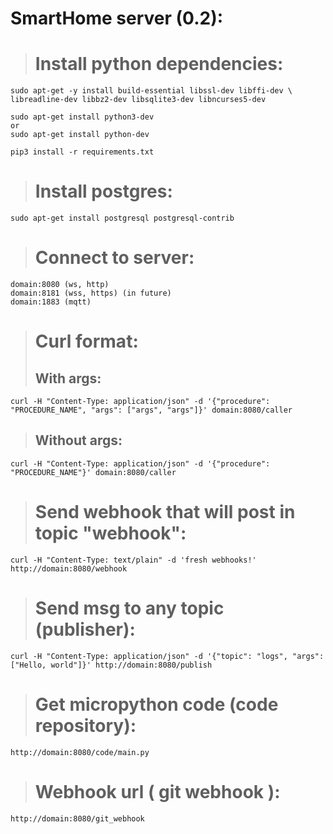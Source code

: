 # SmartHome server (0.2): 
># Install python dependencies:
>
    sudo apt-get -y install build-essential libssl-dev libffi-dev \
    libreadline-dev libbz2-dev libsqlite3-dev libncurses5-dev

    sudo apt-get install python3-dev
    or
    sudo apt-get install python-dev

    pip3 install -r requirements.txt
>

># Install postgres:
>
    sudo apt-get install postgresql postgresql-contrib

># Connect to server:
    domain:8080 (ws, http)
    domain:8181 (wss, https) (in future)
    domain:1883 (mqtt)

># Curl format:
>
>## With args:
>
    curl -H "Content-Type: application/json" -d '{"procedure": "PROCEDURE_NAME", "args": ["args", "args"]}' domain:8080/caller
>
>## Without args:
>
    curl -H "Content-Type: application/json" -d '{"procedure": "PROCEDURE_NAME"}' domain:8080/caller
>
># Send webhook that will post in topic "webhook":
>
    curl -H "Content-Type: text/plain" -d 'fresh webhooks!' http://domain:8080/webhook
> 
># Send msg to any topic (publisher):
>
    curl -H "Content-Type: application/json" -d '{"topic": "logs", "args": ["Hello, world"]}' http://domain:8080/publish
> 
>
># Get micropython code (code repository):
>
    http://domain:8080/code/main.py
> 
>
># Webhook url ( git webhook ):
>
    http://domain:8080/git_webhook
> 
>
